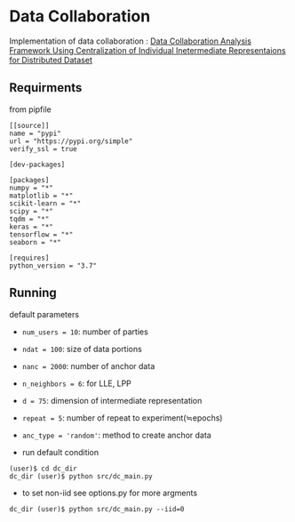 # Data Collaboration

Implementation of data collaboration : [Data Collaboration Analysis Framework Using Centralization of Individual Inetermediate Representaions for Distributed Dataset](https://ascelibrary.org/doi/full/10.1061/AJRUA6.0001058)

## Requirments
from pipfile
```
[[source]]
name = "pypi"
url = "https://pypi.org/simple"
verify_ssl = true

[dev-packages]

[packages]
numpy = "*"
matplotlib = "*"
scikit-learn = "*"
scipy = "*"
tqdm = "*"
keras = "*"
tensorflow = "*"
seaborn = "*"

[requires]
python_version = "3.7"
```

## Running

default parameters

- `num_users = 10`: number of parties
- `ndat = 100`: size of data portions
- `nanc = 2000`:  number of anchor data
- `n_neighbors = 6`: for LLE, LPP
- `d = 75`: dimension of intermediate representation
- `repeat = 5`:  number of repeat to experiment(≒epochs)
- `anc_type = 'random'`: method to create anchor data

- run default condition
```
(user)$ cd dc_dir
dc_dir (user)$ python src/dc_main.py
```
- to set non-iid
see options.py for more argments

```
dc_dir (user)$ python src/dc_main.py --iid=0
```